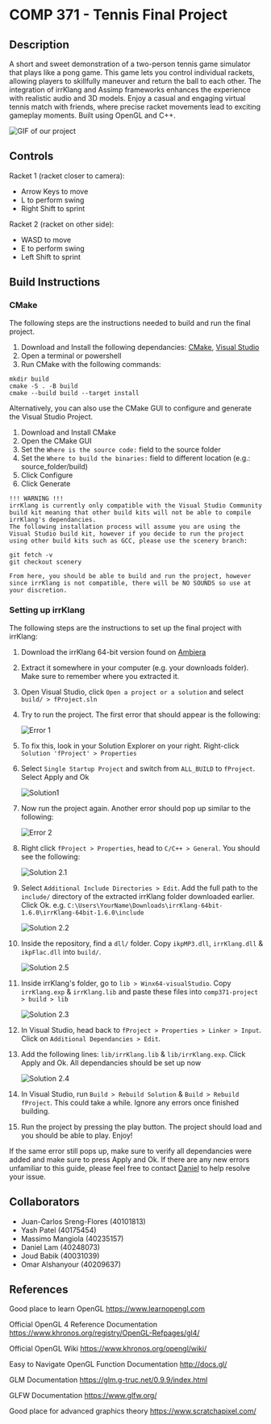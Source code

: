 # COMP 371 - Tennis Final Project

## Description

A short and sweet demonstration of a two-person tennis game simulator that plays like a pong game. This game lets you control individual rackets, allowing players to skillfully maneuver and return the ball to each other. The integration of irrKlang and Assimp frameworks enhances the experience with realistic audio and 3D models. Enjoy a casual and engaging virtual tennis match with friends, where precise racket movements lead to exciting gameplay moments. Built using OpenGL and C++.

![GIF of our project](README/comp371-projectgif.gif)

## Controls

Racket 1 (racket closer to camera):
- Arrow Keys to move
- L to perform swing
- Right Shift to sprint

Racket 2 (racket on other side):
- WASD to move
- E to perform swing
- Left Shift to sprint

## Build Instructions

### CMake

The following steps are the instructions needed to build and run the final project.

1. Download and Install the following dependancies: [CMake](https://cmake.org/download/), [Visual Studio](https://visualstudio.microsoft.com/)
2. Open a terminal or powershell
3. Run CMake with the following commands:

```
mkdir build
cmake -S . -B build
cmake --build build --target install
```

Alternatively, you can also use the CMake GUI to configure and generate the Visual Studio Project.

1. Download and Install CMake
2. Open the CMake GUI
3. Set the `Where is the source code:` field to the source folder
4. Set the `Where to build the binaries:` field to different location (e.g.: source_folder/build)
5. Click Configure
6. Click Generate

```
!!! WARNING !!! 
irrKlang is currently only compatible with the Visual Studio Community build kit meaning that other build kits will not be able to compile irrKlang's dependancies.
The following installation process will assume you are using the Visual Studio build kit, however if you decide to run the project using other build kits such as GCC, please use the scenery branch:

git fetch -v
git checkout scenery

From here, you should be able to build and run the project, however since irrKlang is not compatible, there will be NO SOUNDS so use at your discretion.
```

### Setting up irrKlang

The following steps are the instructions to set up the final project with irrKlang:

1. Download the irrKlang 64-bit version found on [Ambiera](https://www.ambiera.com/irrklang/downloads.html)
2. Extract it somewhere in your computer (e.g. your downloads folder). Make sure to remember where you extracted it.
3. Open Visual Studio, click `Open a project or a solution` and select `build/ > fProject.sln`
4. Try to run the project. The first error that should appear is the following:

   ![Error 1](README/error1.png)

5. To fix this, look in your Solution Explorer on your right. Right-click `Solution 'fProject' > Properties`
6. Select `Single Startup Project` and switch from `ALL_BUILD` to `fProject`. Select Apply and Ok

   ![Solution1](README/solution1.png)

7. Now run the project again. Another error should pop up similar to the following:

   ![Error 2](README/error2.png)

8. Right click `fProject > Properties`, head to `C/C++ > General`. You should see the following:

   ![Solution 2.1](README/solution2.1.png)

9. Select `Additional Include Directories > Edit`. Add the full path to the `include/` directory of the extracted irrKlang folder downloaded earlier. Click Ok.
   e.g. `C:\Users\YourName\Downloads\irrKlang-64bit-1.6.0\irrKlang-64bit-1.6.0\include`

   ![Solution 2.2](README/solution2.2.png)

10. Inside the repository, find a `dll/` folder. Copy `ikpMP3.dll`, `irrKlang.dll` & `ikpFlac.dll` into `build/`.

    ![Solution 2.5](README/solution2.5.png)

11. Inside irrKlang's folder, go to `lib > Winx64-visualStudio`. Copy `irrKlang.exp` & `irrKlang.lib` and paste these files into `comp371-project > build > lib`

    ![Solution 2.3](README/solution2.3.png)

12. In Visual Studio, head back to `fProject > Properties > Linker > Input`. Click on `Additional Dependancies > Edit`.
13. Add the following lines: `lib/irrKlang.lib` & `lib/irrKlang.exp`. Click Apply and Ok. All dependancies should be set up now

    ![Solution 2.4](README/solution2.4.png)


14. In Visual Studio, run `Build > Rebuild Solution` & `Build > Rebuild fProject`. This could take a while. Ignore any errors once finished building.
15. Run the project by pressing the play button. The project should load and you should be able to play. Enjoy!

If the same error still pops up, make sure to verify all dependancies were added and make sure to press Apply and Ok. If there are any new errors unfamiliar to this guide, please feel free to contact [Daniel](https://github.com/LamDaniel1) to help resolve your issue.

## Collaborators

- Juan-Carlos Sreng-Flores (40101813)
- Yash Patel (40175454)
- Massimo Mangiola (40235157)
- Daniel Lam (40248073)
- Joud Babik (40031039)
- Omar Alshanyour (40209637)

## References

Good place to learn OpenGL
https://www.learnopengl.com

Official OpenGL 4 Reference Documentation
https://www.khronos.org/registry/OpenGL-Refpages/gl4/

Official OpenGL Wiki
https://www.khronos.org/opengl/wiki/

Easy to Navigate OpenGL Function Documentation
http://docs.gl/

GLM Documentation
https://glm.g-truc.net/0.9.9/index.html

GLFW Documentation
https://www.glfw.org/

Good place for advanced graphics theory
https://www.scratchapixel.com/

